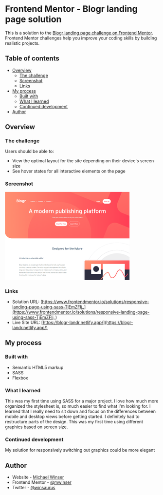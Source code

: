# Frontend Mentor - Blogr landing page solution

This is a solution to the [Blogr landing page challenge on Frontend Mentor](https://www.frontendmentor.io/challenges/blogr-landing-page-EX2RLAApP). Frontend Mentor challenges help you improve your coding skills by building realistic projects. 

## Table of contents

- [Overview](#overview)
  - [The challenge](#the-challenge)
  - [Screenshot](#screenshot)
  - [Links](#links)
- [My process](#my-process)
  - [Built with](#built-with)
  - [What I learned](#what-i-learned)
  - [Continued development](#continued-development)
- [Author](#author)

## Overview

### The challenge

Users should be able to:

- View the optimal layout for the site depending on their device's screen size
- See hover states for all interactive elements on the page

### Screenshot

![](./images/blogr.png)


### Links

- Solution URL: [https://www.frontendmentor.io/solutions/responsive-landing-page-using-sass-TjEmZFIj_](https://www.frontendmentor.io/solutions/responsive-landing-page-using-sass-TjEmZFIj_)
- Live Site URL: [https://blogr-landr.netlify.app/](https://blogr-landr.netlify.app/)

## My process

### Built with

- Semantic HTML5 markup
- SASS
- Flexbox

### What I learned

This was my first time using SASS for a major project. I love how much more organized the stylesheet is, so much easier to find what I'm looking for. I learned that I really need to sit down and focus on the differences between mobile and desktop views before getting started. I definitely had to restructure parts of the design. This was my first time using different graphics based on screen size.

### Continued development

My solution for responsively switching out graphics could be more elegant

## Author

- Website - [Michael Winser](https://www.mwinser.com)
- Frontend Mentor - [@mwinser](https://www.frontendmentor.io/profile/mwinser)
- Twitter - [@winsaurus](https://www.twitter.com/winsaurus)